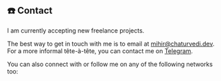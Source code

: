## ☎️ Contact

<p class='status'>I am currently accepting new freelance projects.</p>

The best way to get in touch with me is to email at [mihir@chaturvedi.dev](mailto:mihir@chaturvedi.dev).<br>
For a more informal tête-à-tête, you can contact me on [Telegram](https://t.me/plibither8).

You can also connect with or follow me on any of the following networks too:
